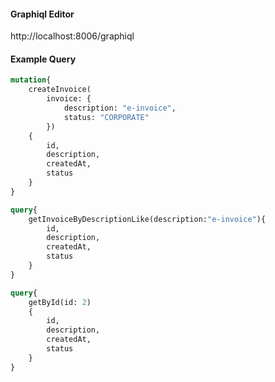 #### Graphiql Editor

http://localhost:8006/graphiql

#### Example Query

```graphql
mutation{
    createInvoice(
        invoice: {
            description: "e-invoice",
            status: "CORPORATE"
        })
    {
        id,
        description,
        createdAt,
        status
    }
}
```

```graphql
query{
    getInvoiceByDescriptionLike(description:"e-invoice"){
        id,
        description,
        createdAt,
        status
    }
}
```

```graphql
query{
    getById(id: 2)
    {
        id,
        description,
        createdAt,
        status
    }
}
```